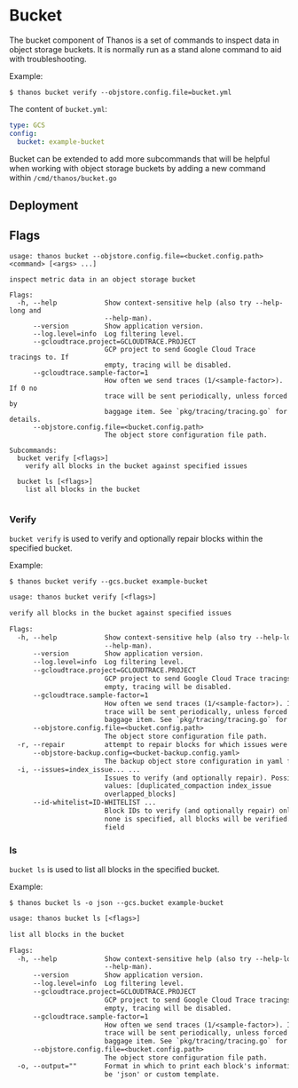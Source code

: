 # Bucket

The bucket component of Thanos is a set of commands to inspect data in object storage buckets.
It is normally run as a stand alone command to aid with troubleshooting. 

Example:

```
$ thanos bucket verify --objstore.config.file=bucket.yml
```

The content of `bucket.yml`:

```yaml
type: GCS
config:
  bucket: example-bucket
```

Bucket can be extended to add more subcommands that will be helpful when working with object storage buckets
by adding a new command within `/cmd/thanos/bucket.go`


## Deployment
## Flags

[embedmd]:# (flags/bucket.txt $)
```$
usage: thanos bucket --objstore.config.file=<bucket.config.path> <command> [<args> ...]

inspect metric data in an object storage bucket

Flags:
  -h, --help            Show context-sensitive help (also try --help-long and
                        --help-man).
      --version         Show application version.
      --log.level=info  Log filtering level.
      --gcloudtrace.project=GCLOUDTRACE.PROJECT  
                        GCP project to send Google Cloud Trace tracings to. If
                        empty, tracing will be disabled.
      --gcloudtrace.sample-factor=1  
                        How often we send traces (1/<sample-factor>). If 0 no
                        trace will be sent periodically, unless forced by
                        baggage item. See `pkg/tracing/tracing.go` for details.
      --objstore.config.file=<bucket.config.path>  
                        The object store configuration file path.

Subcommands:
  bucket verify [<flags>]
    verify all blocks in the bucket against specified issues

  bucket ls [<flags>]
    list all blocks in the bucket


```

### Verify

`bucket verify` is used to verify and optionally repair blocks within the specified bucket.

Example:

```
$ thanos bucket verify --gcs.bucket example-bucket
``` 

[embedmd]:# (flags/bucket_verify.txt)
```txt
usage: thanos bucket verify [<flags>]

verify all blocks in the bucket against specified issues

Flags:
  -h, --help            Show context-sensitive help (also try --help-long and
                        --help-man).
      --version         Show application version.
      --log.level=info  Log filtering level.
      --gcloudtrace.project=GCLOUDTRACE.PROJECT  
                        GCP project to send Google Cloud Trace tracings to. If
                        empty, tracing will be disabled.
      --gcloudtrace.sample-factor=1  
                        How often we send traces (1/<sample-factor>). If 0 no
                        trace will be sent periodically, unless forced by
                        baggage item. See `pkg/tracing/tracing.go` for details.
      --objstore.config.file=<bucket.config.path>  
                        The object store configuration file path.
  -r, --repair          attempt to repair blocks for which issues were detected
      --objstore-backup.config=<bucket-backup.config.yaml>  
                        The backup object store configuration in yaml format.
  -i, --issues=index_issue... ...  
                        Issues to verify (and optionally repair). Possible
                        values: [duplicated_compaction index_issue
                        overlapped_blocks]
      --id-whitelist=ID-WHITELIST ...  
                        Block IDs to verify (and optionally repair) only. If
                        none is specified, all blocks will be verified. Repeated
                        field

```

### ls

`bucket ls` is used to list all blocks in the specified bucket.

Example:

```
$ thanos bucket ls -o json --gcs.bucket example-bucket
``` 

[embedmd]:# (flags/bucket_ls.txt)
```txt
usage: thanos bucket ls [<flags>]

list all blocks in the bucket

Flags:
  -h, --help            Show context-sensitive help (also try --help-long and
                        --help-man).
      --version         Show application version.
      --log.level=info  Log filtering level.
      --gcloudtrace.project=GCLOUDTRACE.PROJECT  
                        GCP project to send Google Cloud Trace tracings to. If
                        empty, tracing will be disabled.
      --gcloudtrace.sample-factor=1  
                        How often we send traces (1/<sample-factor>). If 0 no
                        trace will be sent periodically, unless forced by
                        baggage item. See `pkg/tracing/tracing.go` for details.
      --objstore.config.file=<bucket.config.path>  
                        The object store configuration file path.
  -o, --output=""       Format in which to print each block's information. May
                        be 'json' or custom template.

```

